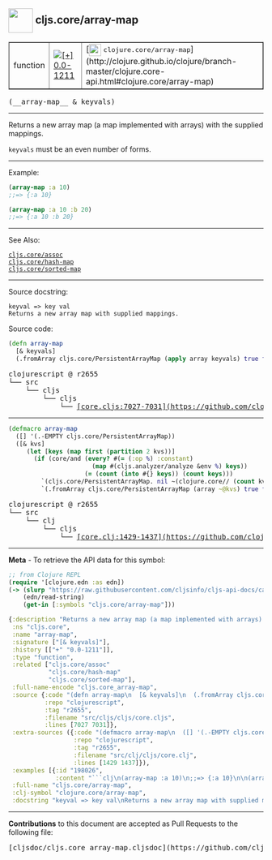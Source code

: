 ## <img width="48px" valign="middle" src="http://i.imgur.com/Hi20huC.png"> cljs.core/array-map

 <table border="1">
<tr>

<td>function</td>
<td><a href="https://github.com/cljsinfo/cljs-api-docs/tree/0.0-1211"><img valign="middle" alt="[+] 0.0-1211" src="https://img.shields.io/badge/+-0.0--1211-lightgrey.svg"></a> </td>
<td>
[<img height="24px" valign="middle" src="http://i.imgur.com/1GjPKvB.png"> <samp>clojure.core/array-map</samp>](http://clojure.github.io/clojure/branch-master/clojure.core-api.html#clojure.core/array-map)
</td>
</tr>
</table>

 <samp>
(__array-map__ & keyvals)<br>
</samp>

---

Returns a new array map (a map implemented with arrays) with the supplied mappings.

`keyvals` must be an even number of forms.

---

Example:

```clj
(array-map :a 10)
;;=> {:a 10}

(array-map :a 10 :b 20)
;;=> {:a 10 :b 20}
```

---

See Also:

[`cljs.core/assoc`](cljs.core_assoc.md)<br>
[`cljs.core/hash-map`](cljs.core_hash-map.md)<br>
[`cljs.core/sorted-map`](cljs.core_sorted-map.md)<br>

---

Source docstring:

```
keyval => key val
Returns a new array map with supplied mappings.
```

Source code:

```clj
(defn array-map
  [& keyvals]
  (.fromArray cljs.core/PersistentArrayMap (apply array keyvals) true false))
```

 <pre>
clojurescript @ r2655
└── src
    └── cljs
        └── cljs
            └── <ins>[core.cljs:7027-7031](https://github.com/clojure/clojurescript/blob/r2655/src/cljs/cljs/core.cljs#L7027-L7031)</ins>
</pre>


---

```clj
(defmacro array-map
  ([] '(.-EMPTY cljs.core/PersistentArrayMap))
  ([& kvs]
     (let [keys (map first (partition 2 kvs))]
       (if (core/and (every? #(= (:op %) :constant)
                       (map #(cljs.analyzer/analyze &env %) keys))
                     (= (count (into #{} keys)) (count keys)))
         `(cljs.core/PersistentArrayMap. nil ~(clojure.core// (count kvs) 2) (array ~@kvs) nil)
         `(.fromArray cljs.core/PersistentArrayMap (array ~@kvs) true false)))))
```

 <pre>
clojurescript @ r2655
└── src
    └── clj
        └── cljs
            └── <ins>[core.clj:1429-1437](https://github.com/clojure/clojurescript/blob/r2655/src/clj/cljs/core.clj#L1429-L1437)</ins>
</pre>

---

__Meta__ - To retrieve the API data for this symbol:

```clj
;; from Clojure REPL
(require '[clojure.edn :as edn])
(-> (slurp "https://raw.githubusercontent.com/cljsinfo/cljs-api-docs/catalog/cljs-api.edn")
    (edn/read-string)
    (get-in [:symbols "cljs.core/array-map"]))
```

```clj
{:description "Returns a new array map (a map implemented with arrays) with the supplied mappings.\n\n`keyvals` must be an even number of forms.",
 :ns "cljs.core",
 :name "array-map",
 :signature ["[& keyvals]"],
 :history [["+" "0.0-1211"]],
 :type "function",
 :related ["cljs.core/assoc"
           "cljs.core/hash-map"
           "cljs.core/sorted-map"],
 :full-name-encode "cljs.core_array-map",
 :source {:code "(defn array-map\n  [& keyvals]\n  (.fromArray cljs.core/PersistentArrayMap (apply array keyvals) true false))",
          :repo "clojurescript",
          :tag "r2655",
          :filename "src/cljs/cljs/core.cljs",
          :lines [7027 7031]},
 :extra-sources ({:code "(defmacro array-map\n  ([] '(.-EMPTY cljs.core/PersistentArrayMap))\n  ([& kvs]\n     (let [keys (map first (partition 2 kvs))]\n       (if (core/and (every? #(= (:op %) :constant)\n                       (map #(cljs.analyzer/analyze &env %) keys))\n                     (= (count (into #{} keys)) (count keys)))\n         `(cljs.core/PersistentArrayMap. nil ~(clojure.core// (count kvs) 2) (array ~@kvs) nil)\n         `(.fromArray cljs.core/PersistentArrayMap (array ~@kvs) true false)))))",
                  :repo "clojurescript",
                  :tag "r2655",
                  :filename "src/clj/cljs/core.clj",
                  :lines [1429 1437]}),
 :examples [{:id "198026",
             :content "```clj\n(array-map :a 10)\n;;=> {:a 10}\n\n(array-map :a 10 :b 20)\n;;=> {:a 10 :b 20}\n```"}],
 :full-name "cljs.core/array-map",
 :clj-symbol "clojure.core/array-map",
 :docstring "keyval => key val\nReturns a new array map with supplied mappings."}

```

---

__Contributions__ to this document are accepted as Pull Requests to the following file:

 <pre>
[cljsdoc/cljs.core_array-map.cljsdoc](https://github.com/cljsinfo/cljs-api-docs/blob/master/cljsdoc/cljs.core_array-map.cljsdoc)
</pre>


